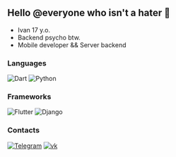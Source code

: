 ## Hello @everyone who isn't a hater 🥶

* Ivan 17 y.o.
* Backend psycho btw.
* Mobile developer && Server backend

### Languages
![Dart](https://img.shields.io/badge/-Dart-1e272e?style=for-the-badge&logo=Dart&logoColor=4680C2) ![Python](https://img.shields.io/badge/-Python-1e272e?style=for-the-badge&logo=Python&logoColor=4680C2)
### Frameworks
![Flutter](https://img.shields.io/badge/-Flutter-1e272e?style=for-the-badge&logo=Flutter&logoColor=4680C2) ![Django](https://img.shields.io/badge/-Django-1e272e?style=for-the-badge&logo=Django&logoColor=4680C2)
### Contacts
[![Telegram](https://img.shields.io/badge/-Telegram-1e272e?style=for-the-badge&logo=telegram&logoColor=0175C2)](https://t.me/cocahonka) [![vk](https://img.shields.io/badge/-vk-1e272e?style=for-the-badge&logo=vk&logoColor=4680C2)](https://vk.com/cocahonka)
